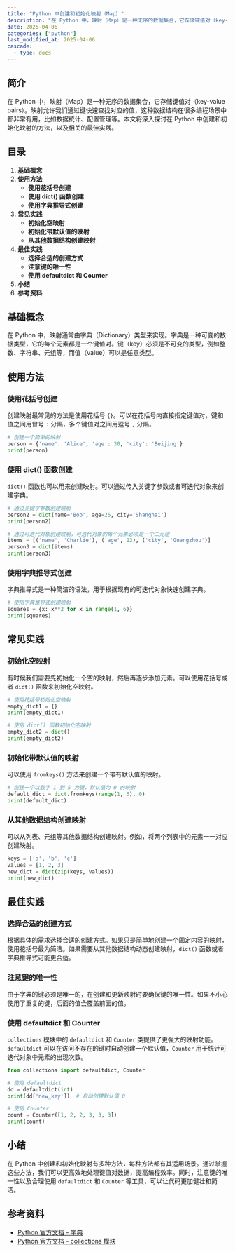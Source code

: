 ```yaml
---
title: "Python 中创建和初始化映射（Map）"
description: "在 Python 中，映射（Map）是一种无序的数据集合，它存储键值对（key-value pairs）。映射允许我们通过键快速查找对应的值，这种数据结构在很多编程场景中都非常有用，比如数据统计、配置管理等。本文将深入探讨在 Python 中创建和初始化映射的方法，以及相关的最佳实践。"
date: 2025-04-06
categories: ["python"]
last_modified_at: 2025-04-06
cascade:
  - type: docs
---
```



## 简介
在 Python 中，映射（Map）是一种无序的数据集合，它存储键值对（key-value pairs）。映射允许我们通过键快速查找对应的值，这种数据结构在很多编程场景中都非常有用，比如数据统计、配置管理等。本文将深入探讨在 Python 中创建和初始化映射的方法，以及相关的最佳实践。

<!-- more -->
## 目录
1. **基础概念**
2. **使用方法**
    - **使用花括号创建**
    - **使用 dict() 函数创建**
    - **使用字典推导式创建**
3. **常见实践**
    - **初始化空映射**
    - **初始化带默认值的映射**
    - **从其他数据结构创建映射**
4. **最佳实践**
    - **选择合适的创建方式**
    - **注意键的唯一性**
    - **使用 defaultdict 和 Counter**
5. **小结**
6. **参考资料**

## 基础概念
在 Python 中，映射通常由字典（Dictionary）类型来实现。字典是一种可变的数据类型，它的每个元素都是一个键值对。键（key）必须是不可变的类型，例如整数、字符串、元组等，而值（value）可以是任意类型。

## 使用方法

### 使用花括号创建
创建映射最常见的方法是使用花括号 `{}`。可以在花括号内直接指定键值对，键和值之间用冒号 `:` 分隔，多个键值对之间用逗号 `,` 分隔。

```python
# 创建一个简单的映射
person = {'name': 'Alice', 'age': 30, 'city': 'Beijing'}
print(person)
```

### 使用 dict() 函数创建
`dict()` 函数也可以用来创建映射。可以通过传入关键字参数或者可迭代对象来创建字典。

```python
# 通过关键字参数创建映射
person2 = dict(name='Bob', age=25, city='Shanghai')
print(person2)

# 通过可迭代对象创建映射，可迭代对象的每个元素必须是一个二元组
items = [('name', 'Charlie'), ('age', 22), ('city', 'Guangzhou')]
person3 = dict(items)
print(person3)
```

### 使用字典推导式创建
字典推导式是一种简洁的语法，用于根据现有的可迭代对象快速创建字典。

```python
# 使用字典推导式创建映射
squares = {x: x**2 for x in range(1, 6)}
print(squares)
```

## 常见实践

### 初始化空映射
有时候我们需要先初始化一个空的映射，然后再逐步添加元素。可以使用花括号或者 `dict()` 函数来初始化空映射。

```python
# 使用花括号初始化空映射
empty_dict1 = {}
print(empty_dict1)

# 使用 dict() 函数初始化空映射
empty_dict2 = dict()
print(empty_dict2)
```

### 初始化带默认值的映射
可以使用 `fromkeys()` 方法来创建一个带有默认值的映射。

```python
# 创建一个以数字 1 到 5 为键，默认值为 0 的映射
default_dict = dict.fromkeys(range(1, 6), 0)
print(default_dict)
```

### 从其他数据结构创建映射
可以从列表、元组等其他数据结构创建映射。例如，将两个列表中的元素一一对应创建映射。

```python
keys = ['a', 'b', 'c']
values = [1, 2, 3]
new_dict = dict(zip(keys, values))
print(new_dict)
```

## 最佳实践

### 选择合适的创建方式
根据具体的需求选择合适的创建方式。如果只是简单地创建一个固定内容的映射，使用花括号最为简洁。如果需要从其他数据结构动态创建映射，`dict()` 函数或者字典推导式可能更合适。

### 注意键的唯一性
由于字典的键必须是唯一的，在创建和更新映射时要确保键的唯一性。如果不小心使用了重复的键，后面的值会覆盖前面的值。

### 使用 defaultdict 和 Counter
`collections` 模块中的 `defaultdict` 和 `Counter` 类提供了更强大的映射功能。`defaultdict` 可以在访问不存在的键时自动创建一个默认值，`Counter` 用于统计可迭代对象中元素的出现次数。

```python
from collections import defaultdict, Counter

# 使用 defaultdict
dd = defaultdict(int)
print(dd['new_key'])  # 自动创建默认值 0

# 使用 Counter
count = Counter([1, 2, 2, 3, 3, 3])
print(count)
```

## 小结
在 Python 中创建和初始化映射有多种方法，每种方法都有其适用场景。通过掌握这些方法，我们可以更高效地处理键值对数据，提高编程效率。同时，注意键的唯一性以及合理使用 `defaultdict` 和 `Counter` 等工具，可以让代码更加健壮和简洁。

## 参考资料
- [Python 官方文档 - 字典](https://docs.python.org/3/tutorial/datastructures.html#dictionaries)
- [Python 官方文档 - collections 模块](https://docs.python.org/3/library/collections.html)